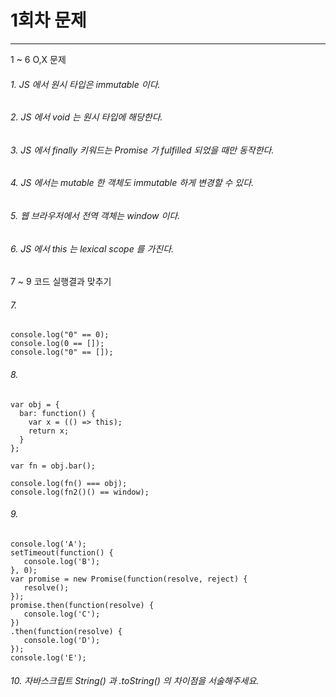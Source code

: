 # 1회차 문제

---

1 ~ 6 O,X 문제

###### 1. JS 에서 원시 타입은 immutable 이다.

###### 2. JS 에서 void 는 원시 타입에 해당한다.

###### 3. JS 에서 finally 키워드는 Promise 가 fulfilled 되었을 때만 동작한다.

###### 4. JS 에서는 mutable 한 객체도 immutable 하게 변경할 수 있다.

###### 5. 웹 브라우저에서 전역 객체는 window 이다.

###### 6. JS 에서 this 는 lexical scope 를 가진다.

7 ~ 9 코드 실행결과 맞추기

###### 7.

```
console.log("0" == 0);
console.log(0 == []);
console.log("0" == []);
```

###### 8.

```
var obj = {
  bar: function() {
    var x = (() => this);
    return x;
  }
};

var fn = obj.bar();

console.log(fn() === obj);
console.log(fn2()() == window);
```

###### 9.

```
console.log('A');
setTimeout(function() {
   console.log('B');
}, 0);
var promise = new Promise(function(resolve, reject) {
   resolve();
});
promise.then(function(resolve) {
   console.log('C');
})
.then(function(resolve) {
   console.log('D');
});
console.log('E');
```

###### 10. 자바스크립트 String() 과 .toString() 의 차이점을 서술해주세요.
